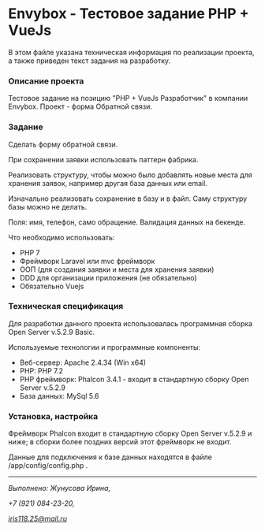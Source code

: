 # Envybox - Тестовое задание PHP + VueJs #

В этом файле указана техническая информация по реализации проекта, а также приведен текст задания на разработку.

### Описание проекта ###

Тестовое задание на позицию "PHP + VueJs Разработчик" в компании Envybox.
Проект - форма Обратной связи.

### Задание ###

Сделать форму обратной связи.

При сохранении заявки использовать паттерн фабрика.

Реализовать структуру, чтобы можно было добавлять новые места для хранения заявок, например другая база данных или email.

Изначально реализовать сохранение в базу и в файл. Саму структуру базы можно не делать.

Поля: имя, телефон, само обращение. Валидация данных на бекенде.


Что необходимо использовать:

- PHP 7
- Фреймворк Laravel или mvc фреймворк
- ООП (для создания заявки и места для хранения заявки)
- DDD для организации приложения (не обязательно)
- Обязательно Vuejs

### Техническая спецификация ###

Для разработки данного проекта использовалась программная сборка Open Server v.5.2.9 Basic.

Используемые технологии и программные компоненты:

- Веб-сервер: Apache 2.4.34 (Win x64)
- PHP: PHP 7.2
- PHP фреймворк: Phalcon 3.4.1 - входит в стандартную сборку Open Server v.5.2.9
- База данных: MySql 5.6

### Установка, настройка ###

Фреймворк Phalcon входит в стандартную сборку Open Server v.5.2.9 и ниже; в сборки более поздних версий этот фреймворк не входит.

Данные для подключения к базе данных находятся в файле /app/config/config.php .

----
*Выполнено: Жунусова Ирина,*

*+7 (921) 084-23-20,*

*iris118.25@mail.ru*